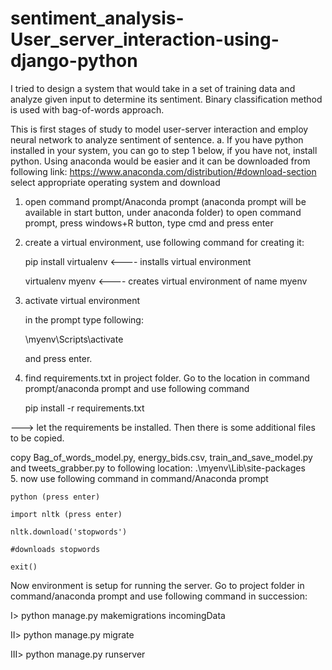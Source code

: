 # sentiment_analysis-User_server_interaction-using-django-python

I tried to design a system that would take in a set of training data and analyze given input to determine its sentiment. Binary classification method is used with bag-of-words approach.

This is first stages of study to model user-server interaction and employ neural network to analyze sentiment of sentence.
a. If you have python installed in your system, you can go to step 1 below, if you have not, install python. Using anaconda would be easier and it can be downloaded from following link: 
https://www.anaconda.com/distribution/#download-section 
select appropriate operating system and download

1. open command prompt/Anaconda prompt (anaconda prompt will be available in start button, under anaconda folder)
	to open command prompt, press windows+R button, type cmd and press enter
2. create a virtual environment, use following command for creating it: 
	
	pip install virtualenv <---- installs virtual environment
	
	virtualenv myenv <---- creates virtual environment of name myenv
3. activate virtual environment
	
	in the prompt type following:
	
	\myenv\Scripts\activate
	
	and press enter.
4. find requirements.txt in project folder. Go to the location in command prompt/anaconda prompt and use following command
	
	pip install -r requirements.txt
		
---> let the requirements be installed. Then there is some additional files to be copied.
	
copy Bag_of_words_model.py, energy_bids.csv, train_and_save_model.py and tweets_grabber.py to following location: 
.\myenv\Lib\site-packages\
5. now use following command in command/Anaconda prompt
	
	python (press enter)
	
	import nltk (press enter)
	
	nltk.download('stopwords')
	
	#downloads stopwords
	
	exit()

Now environment is setup for running the server. Go to project folder in command/anaconda prompt and use following command in succession:

I> python manage.py makemigrations incomingData

II> python manage.py migrate

III> python manage.py runserver

